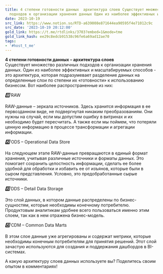 ```yaml
---
title: 4 степени готовности данных  архитектура слоев Существует множество различных
  подходов к организации хранения данных Один из наиболее эффективных и ма
date: 2023-10-19
src_link: https://www.notion.so/RTD-a639008e871644ea90595f4e71012c9c
src_date: '2023-10-19 20:12:00'
gold_link: https://t.me/rtdlinks/3703?embed=1&mode=tme
gold_link_hash: ee29c8edcb91538c96fe6a69ad12ae70
tags:
- '#host_t_me'
---
```


**4 степени готовности данных – архитектура слоев**  
Существует множество различных подходов к организации хранения данных. Один из наиболее эффективных и масштабируемых способов - это архитектура, которая подразумевает разделение данных на определенные слои по степени их «готовности» к использованию бизнесом. Вот наиболее распространенные из них:  
  
***1️⃣*** RAW  
  
RAW-данные – зеркала источников. Здесь хранится информация в ее первозданном виде, не подвергнутая никаким преобразованиям. Они нужны на случай, если мы допустим ошибку в витринах и их необходимо будет пересчитать. А также если мы поймем, что потеряли ценную информацию в процессе трансформации и агрегации информации.  
  
***2️⃣*** ODS – Operational Data Store  
  
На следующем этапе RAW-данные превращаются в единый формат хранения, учитывая различные источники и форматы данных. Это помогает сохранить целостность информации, сделать ее более удобной для обработки и избавить ее от изъянов, которые были в сыром представления. Условно, это предобработанные сырые источники.  
  
***3️⃣*** DDS – Detail Data Storage  
  
Это слой данных, в котором данные распределены по бизнес-сущностям, которые необходимы конечному потребителю. Продуктовым аналитикам удобнее всего пользоваться именно этим слоем, так как в нем отражена бизнес-модель.  
  
***4️⃣*** CDM – Common Data Marts  
  
В этом слое данные уже агрегированы и содержат метрики, которые необходимы конечным потребителям для принятия решений. Этот слой зачастую используются для создания и поддержания дашбордов в BI-системах.  
  
А какую архитектуру слоев данных используете вы? Поделитесь своим опытом в комментариях!